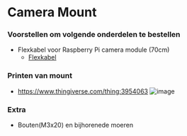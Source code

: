 # Camera Mount
### Voorstellen om volgende onderdelen te bestellen 
- Flexkabel voor Raspberry Pi camera module (70cm)
  - [Flexkabel](https://www.123-3d.nl/123-3D-Flexkabel-voor-Raspberry-Pi-camera-module-30cm-i4921-t16066.html?mkwid=s5mgUOKCB_dc%7Cpcrid%7C476319766793%7Cpkw%7C%7Cpmt%7C%7Cslid%7C%7Cprid%7CPF_DAR00181_8719345204906_&pgrid=111157369374&ptaid=pla-935152147111&gclid=Cj0KCQjwkOqZBhDNARIsAACsbfKxUos0KoWACcFoS7XoX-gv93Lz1CuuB6lE3EOy1UwyaeilbmkqXA0aAkT_EALw_wcB)
  
### Printen van mount
- https://www.thingiverse.com/thing:3954063
![image](https://user-images.githubusercontent.com/56915241/193529464-6120e546-3a5d-4924-90fd-fe8a38ac0ac7.png)

### Extra
- Bouten(M3x20) en bijhorenede moeren 
